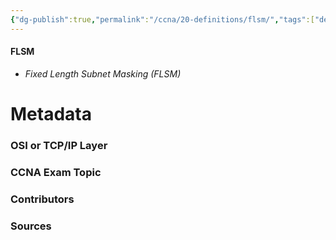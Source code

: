 ```yaml
---
{"dg-publish":true,"permalink":"/ccna/20-definitions/flsm/","tags":["defs_ccna"],"created":"2023-11-07T16:11:01.000-08:00","updated":"2023-11-08T14:35:32.000-08:00"}
---
```


#### FLSM
- *Fixed Length Subnet Masking (FLSM)*







# Metadata
### OSI or TCP/IP Layer

### CCNA Exam Topic

### Contributors

### Sources

